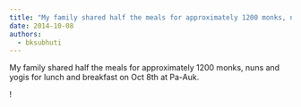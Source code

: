 ```yaml
---
title: "My family shared half the meals for approximately 1200 monks, nuns and yogis for lunch and breakfast..."
date: 2014-10-08
authors: 
  - bksubhuti
---
```


My family shared half the meals for approximately 1200 monks, nuns and yogis for lunch and breakfast on Oct 8th at Pa-Auk.﻿

!

